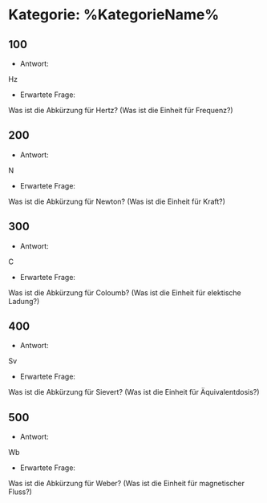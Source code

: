 # Kategorie: %KategorieName%

## 100

- Antwort:

Hz

- Erwartete Frage:

Was ist die Abkürzung für Hertz?
(Was ist die Einheit für Frequenz?)

## 200

- Antwort:

N

- Erwartete Frage:

Was ist die Abkürzung für Newton?
(Was ist die Einheit für Kraft?)

## 300

- Antwort:

C

- Erwartete Frage:

Was ist die Abkürzung für Coloumb?
(Was ist die Einheit für elektische Ladung?)

## 400

- Antwort:

Sv

- Erwartete Frage:

Was ist die Abkürzung für Sievert?
(Was ist die Einheit für Äquivalentdosis?)

## 500

- Antwort:

Wb

- Erwartete Frage:

Was ist die Abkürzung für Weber?
(Was ist die Einheit für magnetischer Fluss?)
